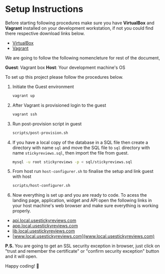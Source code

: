 # Setup Instructions

Before starting following procedures make sure you have **VirtualBox** and
**Vagrant** installed on your development workstation, if not you could find
there respective download links below.

- [VirtualBox](https://www.virtualbox.org/wiki/Downloads)
- [Vagrant](https://www.vagrantup.com/downloads.html)

We are going to follow the following nomencleture for rest of the document,

**Guest**: Vagrant box
**Host**: Your development machine's OS

To set up this project please follow the procedures below.

1. Initiate the Guest environment

    ```bash
    vagrant up
    ```

2. After Vagrant is provisioned login to the guest

    ```bash
    vagrant ssh
    ```

3. Run post-provision script in guest

    ```bash
    scripts/post-provision.sh
    ```

4. If you have a local copy of the database in a SQL file then create a directory with name `sql` and move the SQL file to `sql` directory with name `stickyreviews.sql`, then import the file from guest.

    ```bash
    mysql -u root stickyreviews -p < sql/stickyreviews.sql
    ```

5. From host run `host-configurer.sh` to finalise the setup and link guest with host

    ```bash
    scripts/host-configurer.sh
    ```

6. Now everything is set up and you are ready to code. To acess the landing page, application, widget and API open the following links in your host machine's web browser and make sure everything is working properly.

- [api.local.usestickyreviews.com](api.local.usestickyreviews.com)
- [app.local.usestickyreviews.com](app.local.usestickyreviews.com)
- [lib.local.usestickyreviews.com](lib.local.usestickyreviews.com/widget.min.js)
- [www.local.usestickyreviews.com](www.local.usestickyreviews.com)

__P.S.__ You are going to get an SSL security exception in browser, just click on "trust and remember the certificate" or "confirm security exception" button and it will open.

Happy coding! :metal:

